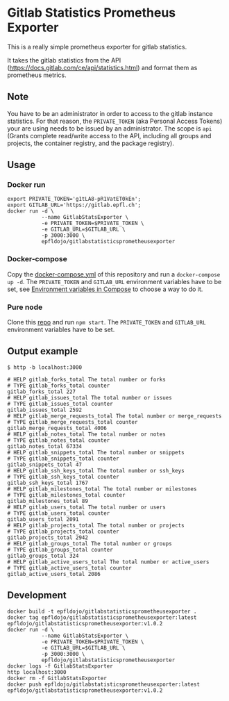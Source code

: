 # Gitlab Statistics Prometheus Exporter

This is a really simple prometheus exporter for gitlab statistics.

It takes the gitlab statistics from the API
(https://docs.gitlab.com/ce/api/statistics.html) and format them as prometheus
metrics.


## Note

You have to be an administrator in order to access to the gitlab instance 
statistics. For that reason, the `PRIVATE_TOKEN` (aka Personal Access Tokens) 
your are using needs to be issued by an administrator. The scope is `api` 
(Grants complete read/write access to the API, including all groups and 
projects, the container registry, and the package registry).

## Usage

### Docker run

```
export PRIVATE_TOKEN='g1tLA8-pR1VatET0kEn';
export GITLAB_URL='https://gitlab.epfl.ch';
docker run -d \
           --name GitlabStatsExporter \
           -e PRIVATE_TOKEN=$PRIVATE_TOKEN \
           -e GITLAB_URL=$GITLAB_URL \
           -p 3000:3000 \
           epfldojo/gitlabstatisticsprometheusexporter
```


### Docker-compose

Copy the [docker-compose.yml](./docker-compose.yml) of this repository and run a
`docker-compose up -d`. The `PRIVATE_TOKEN` and `GITLAB_URL` environment
variables have to be set, see
[Environment variables in Compose](https://docs.docker.com/compose/environment-variables/)
to choose a way to do it.


### Pure node

Clone this
[repo](https://github.com/epfl-dojo/GitlabStatisticsPrometheusExporter) and run
`npm start`. The `PRIVATE_TOKEN` and `GITLAB_URL` environment variables have to
be set.



## Output example

```
$ http -b localhost:3000

# HELP gitlab_forks_total The total number or forks
# TYPE gitlab_forks_total counter
gitlab_forks_total 227
# HELP gitlab_issues_total The total number or issues
# TYPE gitlab_issues_total counter
gitlab_issues_total 2592
# HELP gitlab_merge_requests_total The total number or merge_requests
# TYPE gitlab_merge_requests_total counter
gitlab_merge_requests_total 4006
# HELP gitlab_notes_total The total number or notes
# TYPE gitlab_notes_total counter
gitlab_notes_total 67334
# HELP gitlab_snippets_total The total number or snippets
# TYPE gitlab_snippets_total counter
gitlab_snippets_total 47
# HELP gitlab_ssh_keys_total The total number or ssh_keys
# TYPE gitlab_ssh_keys_total counter
gitlab_ssh_keys_total 1767
# HELP gitlab_milestones_total The total number or milestones
# TYPE gitlab_milestones_total counter
gitlab_milestones_total 89
# HELP gitlab_users_total The total number or users
# TYPE gitlab_users_total counter
gitlab_users_total 2091
# HELP gitlab_projects_total The total number or projects
# TYPE gitlab_projects_total counter
gitlab_projects_total 2942
# HELP gitlab_groups_total The total number or groups
# TYPE gitlab_groups_total counter
gitlab_groups_total 324
# HELP gitlab_active_users_total The total number or active_users
# TYPE gitlab_active_users_total counter
gitlab_active_users_total 2086
```


## Development

```
docker build -t epfldojo/gitlabstatisticsprometheusexporter .
docker tag epfldojo/gitlabstatisticsprometheusexporter:latest epfldojo/gitlabstatisticsprometheusexporter:v1.0.2
docker run -d \
           --name GitlabStatsExporter \
           -e PRIVATE_TOKEN=$PRIVATE_TOKEN \
           -e GITLAB_URL=$GITLAB_URL \
           -p 3000:3000 \
           epfldojo/gitlabstatisticsprometheusexporter
docker logs -f GitlabStatsExporter
http localhost:3000
docker rm -f GitlabStatsExporter
docker push epfldojo/gitlabstatisticsprometheusexporter:latest epfldojo/gitlabstatisticsprometheusexporter:v1.0.2
```